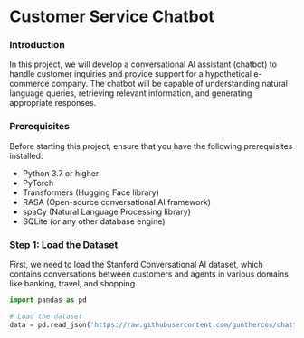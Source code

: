 # Customer Service Chatbot

### Introduction
In this project, we will develop a conversational AI assistant (chatbot) to handle customer inquiries and provide support for a hypothetical e-commerce company. The chatbot will be capable of understanding natural language queries, retrieving relevant information, and generating appropriate responses.

### Prerequisites
Before starting this project, ensure that you have the following prerequisites installed:
* Python 3.7 or higher
* PyTorch
* Transformers (Hugging Face library)
* RASA (Open-source conversational AI framework)
* spaCy (Natural Language Processing library)
* SQLite (or any other database engine)

### Step 1: Load the Dataset
First, we need to load the Stanford Conversational AI dataset, which contains conversations between customers and agents in various domains like banking, travel, and shopping.
```python
import pandas as pd

# Load the dataset
data = pd.read_json('https://raw.githubusercontent.com/gunthercox/chatterbot-corpus/master/data/stanford_convertional_ai/stanford_convertional_ai.json')
```
